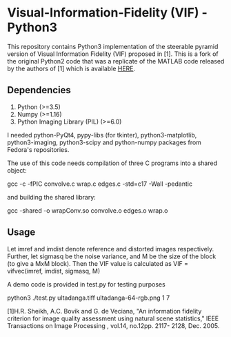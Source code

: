 # Visual-Information-Fidelity (VIF) - Python3

This repository contains Python3 implementation of the steerable pyramid version of Visual Information Fidelity (VIF) proposed in [1]. This is a fork of the original Python2 code that was a replicate of the MATLAB code released by the authors of [1] which is available [HERE](http://live.ece.utexas.edu/research/Quality/ifcvec_release.zip).

## Dependencies
1) Python (>=3.5)
2) Numpy (>=1.16)
3) Python Imaging Library (PIL) (>=6.0)

I needed python-PyQt4, pypy-libs (for tkinter), python3-matplotlib, python3-imaging, python3-scipy and python-numpy packages from Fedora's repositories.

The use of this code needs compilation of three C programs into a shared object:

gcc -c -fPIC  convolve.c wrap.c edges.c -std=c17 -Wall -pedantic

and building the shared library:

gcc -shared -o wrapConv.so convolve.o edges.o wrap.o

## Usage
Let imref and imdist denote reference and distorted images respectively. Further, let sigmasq be the noise variance, and M be the size of the block (to give a MxM block).  Then the VIF value is calculated as
VIF = vifvec(imref, imdist, sigmasq, M)


A demo code is provided in test.py for testing purposes

python3 ./test.py ultadanga.tiff ultadanga-64-rgb.png 1 7

[1]H.R. Sheikh, A.C. Bovik and G. de Veciana, "An information fidelity criterion for image quality assessment using natural scene statistics," IEEE Transactions on Image Processing , vol.14, no.12pp. 2117- 2128, Dec. 2005.
